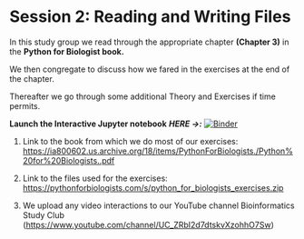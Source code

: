 # Session 2: Reading and Writing Files

In this study group we read through the appropriate chapter **(Chapter 3)** in the **Python for Biologist book.** 

We then congregate to discuss how we fared in the exercises at the end of the chapter. 

Thereafter we go through some additional Theory and Exercises if time permits.

**Launch the Interactive Jupyter notebook** ***HERE ->:*** [![Binder](https://mybinder.org/badge_logo.svg)](https://mybinder.org/v2/gh/Bioinformatics-studyclub/Session_2_Reading-and-Writing-Files/main?filepath=Reading_and_Writing_Files.ipynb)

  1. Link to the book from which we do most of our exercises:
  https://ia800602.us.archive.org/18/items/PythonForBiologists./Python%20for%20Biologists..pdf

  2. Link to the files used for the exercises:
  https://pythonforbiologists.com/s/python_for_biologists_exercises.zip

  3. We upload any video interactions to our YouTube channel Bioinformatics Study Club 
  (https://www.youtube.com/channel/UC_ZRbI2d7dtskvXzohhO7Sw)
